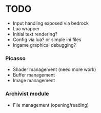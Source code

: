 TODO
===
* Input handling exposed via bedrock
* Lua wrapper
* Initial text rendering?
* Config via lua? or simple ini files
* Ingame graphical debugging?

### Picasso
* Shader management (need more work)
* Buffer management
* Image management

### Archivist module
* File management (opening/reading)
